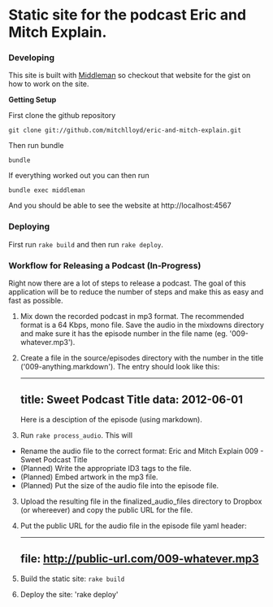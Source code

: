 # Static site for the podcast Eric and Mitch Explain.

### Developing

This site is built with [Middleman]('https://github.com/middleman/middleman') so checkout that website for the gist on how to work on the site.

**Getting Setup**

First clone the github repository

    git clone git://github.com/mitchlloyd/eric-and-mitch-explain.git

Then run bundle

    bundle

If everything worked out you can then run

    bundle exec middleman

And you should be able to see the website at http://localhost:4567

### Deploying

First run `rake build` and then run `rake deploy`.

### Workflow for Releasing a Podcast (In-Progress)

Right now there are a lot of steps to release a podcast. The goal of this application will be to reduce the number of steps and make this as easy and fast as possible.

1. Mix down the recorded podcast in mp3 format. The recommended format is a 64 Kbps, mono file. Save the audio in the mixdowns directory and make sure it has the episode number in the file name (eg. '009-whatever.mp3').

2. Create a file in the source/episodes directory with the number in the title ('009-anything.markdown'). The entry should look like this:

    ---
    title: Sweet Podcast Title
    data: 2012-06-01
    ---

    Here is a desciption of the episode (using markdown).

3. Run `rake process_audio`.  This will
  * Rename the audio file to the correct format: Eric and Mitch Explain 009 - Sweet Podcast Title
  * (Planned) Write the appropriate ID3 tags to the file.
  * (Planned) Embed artwork in the mp3 file.
  * (Planned) Put the size of the audio file into the episode file.

3. Upload the resulting file in the finalized_audio_files directory to Dropbox (or whereever) and copy the public URL for the file.

4. Put the public URL for the audio file in the episode file yaml header:

    ---
    file: http://public-url.com/009-whatever.mp3
    ---

5. Build the static site: `rake build`

6. Deploy the site: 'rake deploy'

